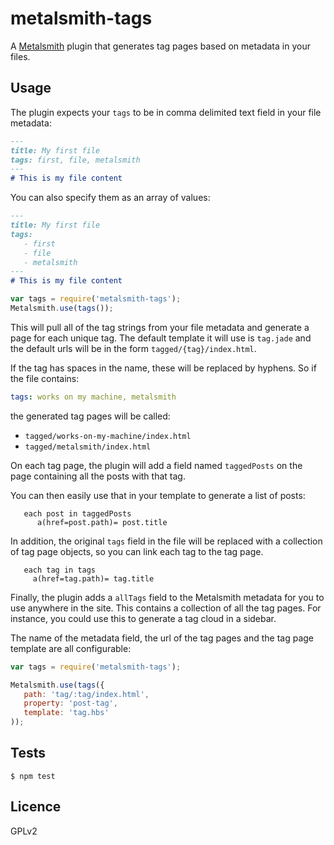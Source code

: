 metalsmith-tags
===============

A [Metalsmith](http://metalsmith.io) plugin that generates tag pages based on metadata in your files.

Usage
-----

The plugin expects your `tags` to be in comma delimited text field in your file metadata:

```markdown
---
title: My first file
tags: first, file, metalsmith
---
# This is my file content
```
You can also specify them as an array of values:
```markdown
---
title: My first file
tags: 
   - first
   - file
   - metalsmith
---
# This is my file content
```


```javascript
var tags = require('metalsmith-tags');
Metalsmith.use(tags());
```

This will pull all of the tag strings from your file metadata and generate a page for each unique tag.  The default template it will use is `tag.jade` and the default urls will be in the form `tagged/{tag}/index.html`.

If the tag has spaces in the name, these will be replaced by hyphens.  So if the file contains:
```yaml
tags: works on my machine, metalsmith
```
the generated tag pages will be called:

   - `tagged/works-on-my-machine/index.html`
   - `tagged/metalsmith/index.html`

On each tag page, the plugin will add a field named `taggedPosts` on the page containing all the posts with that tag.

You can then easily use that in your template to generate a list of posts:
```jade
   each post in taggedPosts
      a(href=post.path)= post.title
```

In addition, the original `tags` field in the file will be replaced with a collection of tag page objects, so you can link each tag to the tag page.

```jade
   each tag in tags
     a(href=tag.path)= tag.title
```

Finally, the plugin adds a `allTags` field to the Metalsmith metadata for you to use anywhere in the site.  This contains a collection of all the tag pages.  For instance, you could use this to generate a tag cloud in a sidebar.

The name of the metadata field, the url of the tag pages and the tag page template are all configurable:

```javascript
var tags = require('metalsmith-tags');

Metalsmith.use(tags({
   path: 'tag/:tag/index.html',
   property: 'post-tag',
   template: 'tag.hbs'
));

```


Tests
-----
   
`$ npm test`
   
Licence
-------

GPLv2
